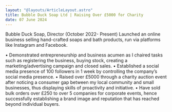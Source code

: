```yaml
---
layout: "@layouts/ArticleLayout.astro"
title: Bubble Duck Soap Ltd | Raising Over £5000 for Charity
date: 07 June 2024
---
```

Bubble Duck Soap, Director (October 2022- Present)
Launched an online business selling hand-crafted  soaps and bath products, run via platforms like Instagram and Facebook.

  • Demonstrated entrepreneurship and business acumen as I chaired tasks such as registering the business, buying stock, 
   creating a marketing/advertising campaign and closed sales. 
  • Established a social media presence of 100 followers in 1 week by controlling the company’s social media presence.
  • Raised over £5000 through a charity auction event after noticing a consumer gap between my local community and small 
   businesses, thus displaying skills of proactivity and initiative. 
  • Have sold bulk orders over £250 to over 5 companies for corporate events, hence successfully establishing a brand image 
   and reputation that has reached beyond individual buyers. 
